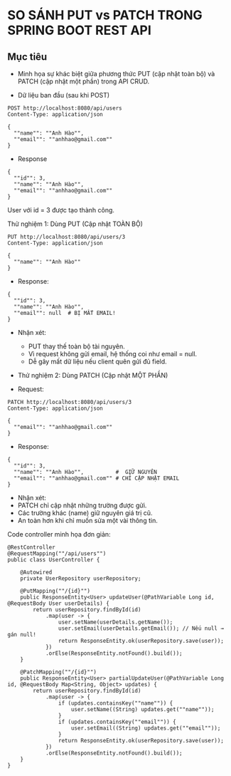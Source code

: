 # SO SÁNH PUT vs PATCH TRONG SPRING BOOT REST API

## Mục tiêu

* Minh họa sự khác biệt giữa phương thức PUT (cập nhật toàn bộ) và PATCH (cập nhật một phần) trong API CRUD.

* Dữ liệu ban đầu (sau khi POST)

```
POST http://localhost:8080/api/users
Content-Type: application/json

{
  ""name"": ""Anh Hào"",
  ""email"": ""anhhao@gmail.com""
}
```

* Response

```
{
  ""id"": 3,
  ""name"": ""Anh Hào"",
  ""email"": ""anhhao@gmail.com""
}
```

User với id = 3 được tạo thành công.

Thử nghiệm 1: Dùng PUT (Cập nhật TOÀN BỘ)
```
PUT http://localhost:8080/api/users/3
Content-Type: application/json

{
  ""name"": ""Anh Hào""
}
```
* Response:
```
{
  ""id"": 3,
  ""name"": ""Anh Hào"",
  ""email"": null  # BỊ MẤT EMAIL!
}
```

* Nhận xét:
  * PUT thay thế toàn bộ tài nguyên.
  * Vì request không gửi email, hệ thống coi như email = null.
  * Dễ gây mất dữ liệu nếu client quên gửi đủ field.

* Thử nghiệm 2: Dùng PATCH (Cập nhật MỘT PHẦN)

* Request:

```
PATCH http://localhost:8080/api/users/3
Content-Type: application/json

{
  ""email"": ""anhhao@gmail.com""
}
```
* Response: 
```
{
  ""id"": 3,
  ""name"": ""Anh Hào"",          #  GIỮ NGUYÊN
  ""email"": ""anhhao@gmail.com"" # CHỈ CẬP NHẬT EMAIL
}
```

* Nhận xét:
 * PATCH chỉ cập nhật những trường được gửi.
 * Các trường khác (name) giữ nguyên giá trị cũ.
 * An toàn hơn khi chỉ muốn sửa một vài thông tin.


Code controller minh họa đơn giản:

```
@RestController
@RequestMapping(""/api/users"")
public class UserController {

    @Autowired
    private UserRepository userRepository;

    @PutMapping(""/{id}"")
    public ResponseEntity<User> updateUser(@PathVariable Long id, @RequestBody User userDetails) {
        return userRepository.findById(id)
            .map(user -> {
                user.setName(userDetails.getName());
                user.setEmail(userDetails.getEmail()); // Nếu null → gán null!
                return ResponseEntity.ok(userRepository.save(user));
            })
            .orElse(ResponseEntity.notFound().build());
    }

    @PatchMapping(""/{id}"")
    public ResponseEntity<User> partialUpdateUser(@PathVariable Long id, @RequestBody Map<String, Object> updates) {
        return userRepository.findById(id)
            .map(user -> {
                if (updates.containsKey(""name"")) {
                    user.setName((String) updates.get(""name""));
                }
                if (updates.containsKey(""email"")) {
                    user.setEmail((String) updates.get(""email""));
                }
                return ResponseEntity.ok(userRepository.save(user));
            })
            .orElse(ResponseEntity.notFound().build());
    }
}
```
